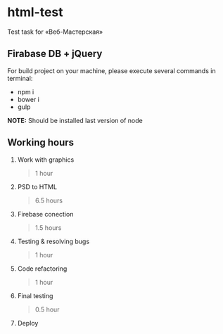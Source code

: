 # html-test
Test task for «Веб-Мастерская»

Firabase DB + jQuery
-------------------------

For build project on your machine, please execute  several commands in terminal:

* npm i
* bower i
* gulp


**NOTE:**
 Should be installed last version of node

 Working hours
 -------------------------

1. Work with graphics

	> 1 hour

2. PSD to HTML

	> 6.5 hours

3. Firebase conection

	> 1.5 hours

4. Testing & resolving bugs

	> 1 hour
5. Code refactoring

	> 1 hour

6. Final testing

	> 0.5  hour

7. Deploy






